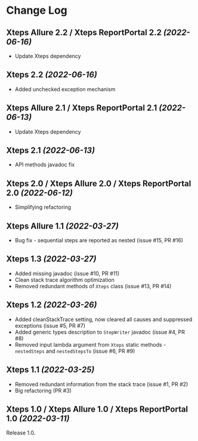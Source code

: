 Change Log
==========

Xteps Allure 2.2 / Xteps ReportPortal 2.2 *(2022-06-16)*
-------------------------------
* Update Xteps dependency

Xteps 2.2 *(2022-06-16)*
-------------------------------
* Added unchecked exception mechanism

Xteps Allure 2.1 / Xteps ReportPortal 2.1 *(2022-06-13)*
-------------------------------
* Update Xteps dependency

Xteps 2.1 *(2022-06-13)*
-------------------------------
* API methods javadoc fix

Xteps 2.0 / Xteps Allure 2.0 / Xteps ReportPortal 2.0 *(2022-06-12)*
-------------------------------
* Simplifying refactoring

Xteps Allure 1.1 *(2022-03-27)*
-------------------------------
* Bug fix - sequential steps are reported as nested (issue #15, PR #16)

Xteps 1.3 *(2022-03-27)*
-------------------------------
* Added missing javadoc (issue #10, PR #11)
* Clean stack trace algorithm optimization
* Removed redundant methods of `Xteps` class (issue #13, PR #14)

Xteps 1.2 *(2022-03-26)*
-------------------------------
* Added cleanStackTrace setting, now cleared all causes and suppressed exceptions (issue #5, PR #7)
* Added generic types description to `StepWriter` javadoc (issue #4, PR #8)
* Removed input lambda argument from `Xteps` static methods - `nestedSteps` and `nestedStepsTo` (issue #6, PR #9)

Xteps 1.1 *(2022-03-25)*
-------------------------------
* Removed redundant information from the stack trace (issue #1, PR #2)
* Big refactoring (PR #3)

Xteps 1.0 / Xteps Allure 1.0 / Xteps ReportPortal 1.0 *(2022-03-11)*
-------------------------------
Release 1.0.
